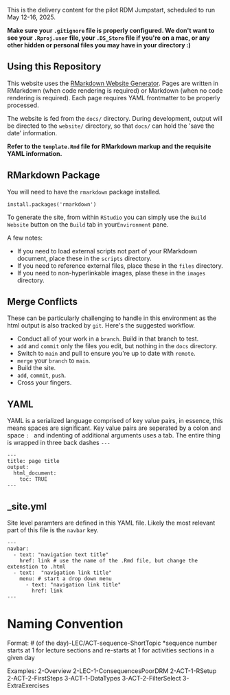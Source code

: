 This is the delivery content for the pilot RDM Jumpstart, scheduled to run May 12-16, 2025.

**Make sure your `.gitignore` file is properly configured. We don't want to see your `.Rproj.user` file, your `.DS_Store` file if you're on a mac, or any other hidden or personal files you may have in your directory :)**

## Using this Repository

This website uses the [RMarkdown Website Generator](https://bookdown.org/yihui/rmarkdown/websites.html). Pages are written in RMarkdown (when code rendering is required) or Markdown (when no code rendering is required). Each page requires YAML frontmatter to be properly processed.

The website is fed from the `docs/` directory. During development, output will be directed to the `website/` directory, so that `docs/` can hold the 'save the date' information.

**Refer to the `template.Rmd` file for RMarkdown markup and the requisite YAML information.**

## RMarkdown Package

You will need to have the `rmarkdown` package installed.

```
install.packages('rmarkdown')
```

To generate the site, from within `RStudio` you can simply use the `Build Website` button on the `Build` tab in your`Environment` pane.

A few notes:

* If you need to load external scripts not part of your RMarkdown document, place these in the `scripts` directory.
* If you need to reference external files, place these in the `files` directory.
* If you need to non-hyperlinkable images, plase these in the `images` directory.

## Merge Conflicts

These can be particularly challenging to handle in this environment as the html output is also tracked by `git`. Here's the suggested workflow.

* Conduct all of your work in a `branch`. Build in that branch to test.
* `add` and `commit` only the files you edit, but nothing in the `docs` directory.
* Switch to `main` and pull to ensure you're up to date with `remote`.
* `merge` your `branch` to `main`.
* Build the site.
* `add`, `commit`, `push`.
* Cross your fingers.

## YAML

YAML is a serialized language comprised of key value pairs, in essence, this means spaces are significant. Key value pairs are seperated by a colon and space `: ` and indenting of additional arguments uses a tab. The entire thing is wrapped in three back dashes `---`

```
---
title: page title
output:
  html_document:
    toc: TRUE
---
```

## _site.yml

Site level paramters are defined in this YAML file. Likely the most relevant part of this file is the `navbar` key.

```
---
navbar:
  - text: "navigation text title"
    href: link # use the name of the .Rmd file, but change the extenstion to .html
  - text:  "navigation link title"
    menu: # start a drop down menu
      - text: "navigation link title"
        href: link
---
```

# Naming Convention

Format: # (of the day)-LEC/ACT-sequence-ShortTopic
*sequence number starts at 1 for lecture sections and re-starts at 1 for activities sections in a given day

Examples:
2-Overview
2-LEC-1-ConsequencesPoorDRM
2-ACT-1-RSetup
2-ACT-2-FirstSteps
3-ACT-1-DataTypes
3-ACT-2-FilterSelect
3-ExtraExercises

